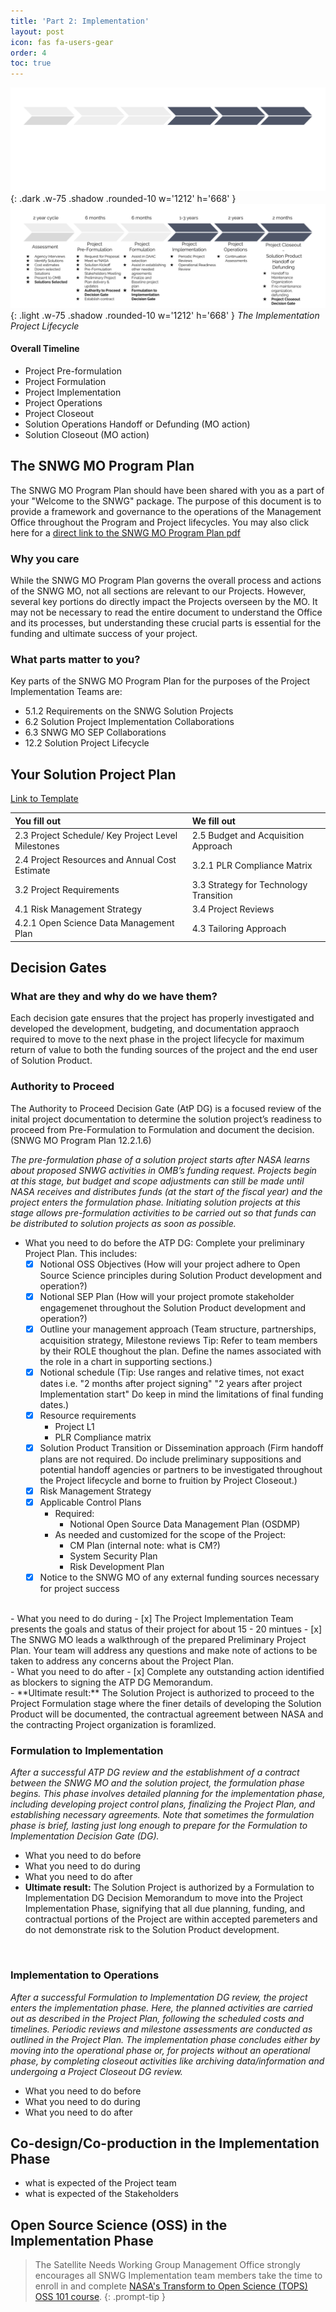 ```yaml
---
title: 'Part 2: Implementation'
layout: post
icon: fas fa-users-gear
order: 4
toc: true
---
```


![dark mode only](assets/DarkModeImplementationGraphic.png){: .dark .w-75 .shadow .rounded-10 w='1212' h='668' }
![light mode only](assets/LightModeImplementationGraphic.png){: .light .w-75 .shadow .rounded-10 w='1212' h='668' }
*The Implementation Project Lifecycle*

#### Overall Timeline

- Project Pre-formulation
- Project Formulation
- Project Implementation
- Project Operations
- Project Closeout
- Solution Operations Handoff or Defunding (MO action)
- Solution Closeout (MO action)

## The SNWG MO Program Plan

The SNWG MO Program Plan should have been shared with you as a part of your "Welcome to the SNWG" package. The purpose of this document is to provide a framework and governance to the operations of the Management Office throughout the Program and Project lifecycles. You may also click here for a [direct link to the SNWG MO Program Plan pdf](https://drive.google.com/file/d/1xe-rrKjwZZ7p0w39umL7nPdjCXmWwkUW/view?usp=sharing)

### Why you care

While the SNWG MO Program Plan governs the overall process and actions of the SNWG MO, not all sections are relevant to our Projects. However, several key portions do directly impact the Projects overseen by the MO. It may not be necessary to read the entire document to understand the Office and its processes, but understanding these crucial parts is essential for the funding and ultimate success of your project.

### What parts matter to you?

Key parts of the SNWG MO Program Plan for the purposes of the Project Implementation Teams are:

- 5.1.2 Requirements on the SNWG Solution Projects
- 6.2 Solution Project Implementation Collaborations
- 6.3 SNWG MO SEP Collaborations
- 12.2 Solution Project Lifecycle

## Your Solution Project Plan

[Link to Template](https://docs.google.com/document/d/1hfbKXOta7htTs1RDtvpAXxBwu6QxuqnndGXOMkyM-UQ/edit)

| You fill out | We fill out |
| :----------- | :---------- |
| 2.3 Project Schedule/ Key Project Level Milestones | 2.5 Budget and Acquisition Approach |
| 2.4 Project Resources and Annual Cost Estimate | 3.2.1 PLR Compliance Matrix |
| 3.2 Project Requirements | 3.3 Strategy for Technology Transition |
| 4.1 Risk Management Strategy | 3.4 Project Reviews |
| 4.2.1 Open Science Data Management Plan | 4.3 Tailoring Approach |

## Decision Gates

### What are they and why do we have them?

Each decision gate ensures that the project has properly investigated and developed the development, budgeting, and documentation appraoch required to move to the next phase in the project lifecycle for maximum return of value to both the funding sources of the project and the end user of Solution Product.

### Authority to Proceed

The Authority to Proceed Decision Gate (AtP DG) is a focused review of the inital project documentation to determine the solution project’s readiness to proceed from Pre-Formulation to Formulation and document the decision. (SNWG MO Program Plan 12.2.1.6)

*The pre-formulation phase of a solution project starts after NASA learns about proposed SNWG activities in OMB’s funding request. Projects begin at this stage, but budget and scope adjustments can still be made until NASA receives and distributes funds (at the start of the fiscal year) and the project enters the formulation phase. Initiating solution projects at this stage allows pre-formulation activities to be carried out so that funds can be distributed to solution projects as soon as possible.*

- What you need to do before the ATP DG: Complete your preliminary Project Plan. This includes:
    - [x] Notional OSS Objectives (How will your project adhere to Open Source Science principles during Solution Product development and operation?)
    - [x] Notional SEP Plan (How will your project promote stakeholder engagemenet throughout the Solution Product development and operation?)
    - [x] Outline your management approach (Team structure, partnerships, acquisition strategy, Milestone reviews Tip: Refer to team members by their ROLE thoughout the plan. Define the names associated with the role in a chart in supporting sections.)
    - [x] Notional schedule (Tip: Use ranges and relative times, not exact dates i.e. "2 months after project signing" "2 years after project Implementation start" Do keep in mind the limitations of final funding dates.)
    - [x] Resource requirements
        - Project L1
        - PLR Compliance matrix
    - [x] Solution Product Transition or Dissemination approach (Firm handoff plans are not required. Do include preliminary suppositions and potential handoff agencies or partners to be investigated throughout the Project lifecycle and borne to fruition by Project Closeout.)
    - [x] Risk Management Strategy
    - [x] Applicable Control Plans
        - Required:
            - Notional Open Source Data Management Plan (OSDMP)
        - As needed and customized for the scope of the Project:
            - CM Plan (internal note: what is CM?)
            - System Security Plan
            - Risk Development Plan
    - [x] Notice to the SNWG MO of any external funding sources necessary for project success
<br>
- What you need to do during
    - [x] The Project Implementation Team presents the goals and status of their project for about 15 - 20 mintues
    - [x] The SNWG MO leads a walkthrough of the prepared Preliminary Project Plan. Your team will address any questions and make note of actions to be taken to address any concerns about the Project Plan.
<br>
- What you need to do after
    - [x] Complete any outstanding action identified as blockers to signing the ATP DG Memorandum.
<br>
- **Ultimate result:** The Solution Project is authorized to proceed to the Project Formulation stage where the finer details of developing the Solution Product will be documented, the contractual agreement between NASA and the contracting Project organization is foramlized.
<br>

### Formulation to Implementation

*After a successful ATP DG review and the establishment of a contract between the SNWG MO and the solution project, the formulation phase begins. This phase involves detailed planning for the implementation phase, including developing project control plans, finalizing the Project Plan, and establishing necessary agreements. Note that sometimes the formulation phase is brief, lasting just long enough to prepare for the Formulation to Implementation Decision Gate (DG).*

- What you need to do before
- What you need to do during
- What you need to do after
- **Ultimate result:** The Solution Project is  authorized by a Formulation to Implementation DG Decision Memorandum to move into the Project Implementation Phase, signifying that all due planning, funding, and contractual portions of the Project are within accepted paremeters and do not demonstrate risk to the Solution Product development. 
<br>

### Implementation to Operations

*After a successful Formulation to Implementation DG review, the project enters the implementation phase. Here, the planned activities are carried out as described in the Project Plan, following the scheduled costs and timelines. Periodic reviews and milestone assessments are conducted as outlined in the Project Plan. The implementation phase concludes either by moving into the operational phase or, for projects without an operational phase, by completing closeout activities like archiving data/information and undergoing a Project Closeout DG review.*

- What you need to do before
- What you need to do during
- What you need to do after

## Co-design/Co-production in the Implementation Phase

- what is expected of the Project team
- what is expected of the Stakeholders

## Open Source Science (OSS) in the Implementation Phase

<!-- markdownlint-capture -->
<!-- markdownlint-disable -->
> The Satellite Needs Working Group Management Office strongly encourages all SNWG Implementation team members take the time to enroll in and complete [NASA's Transform to Open Science (TOPS) OSS 101 course](https://nasa.github.io/Transform-to-Open-Science/).
> {: .prompt-tip }
<!-- markdownlint-restore -->
